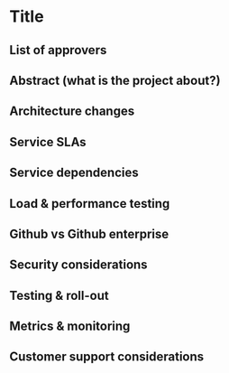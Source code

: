 [//]: # (based on https://blog.pragmaticengineer.com/scaling-engineering-teams-via-writing-things-down-rfcs/)
# Title

## List of approvers
[//]: # (List github users that you want to review the work)

## Abstract (what is the project about?)
[//]: # (write down all the details that will help one to understand the context around the discussion)

## Architecture changes

## Service SLAs

## Service dependencies

## Load & performance testing

## Github vs Github enterprise

## Security considerations

## Testing & roll-out

## Metrics & monitoring

## Customer support considerations

